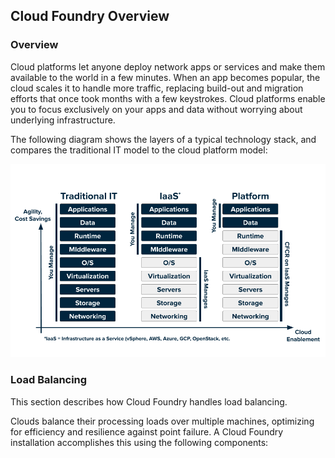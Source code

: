 ## Cloud Foundry Overview

### Overview
Cloud platforms let anyone deploy network apps or services and make them available to the world in a few minutes. When an app becomes popular, the cloud scales it to handle more traffic, replacing build-out and migration efforts that once took months with a few keystrokes. Cloud platforms enable you to focus exclusively on your apps and data without worrying about underlying infrastructure.

The following diagram shows the layers of a typical technology stack, and compares the traditional IT model to the cloud platform model:

![](./img/4-1.png)

### Load Balancing

This section describes how Cloud Foundry handles load balancing.

Clouds balance their processing loads over multiple machines, optimizing for efficiency and resilience against point failure. A Cloud Foundry installation accomplishes this using the following components: